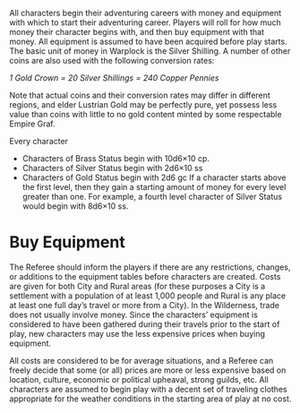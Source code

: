 All characters begin their adventuring careers with money and equipment with which to start their adventuring career. Players will roll for how much money their character begins with, and then buy equipment with that money. All equipment is assumed to have been acquired before play starts. The basic unit of money in Warplock is the Silver Shilling. A number of other coins are also used with the following conversion rates:

*1 Gold Crown = 20 Silver Shillings = 240 Copper Pennies*

Note that actual coins and their conversion rates may differ in different regions, and elder Lustrian Gold may be perfectly pure, yet possess less value than coins with little to no gold content minted by some respectable Empire Graf.

Every character 
* Characters of Brass Status begin with 10d6×10 cp.
* Characters of Silver Status begin with 2d6×10 ss
* Characters of Gold Status begin with 2d6 gc
If a character starts above the first level, then they gain a starting amount of money for every level greater than one. For example, a fourth level character of Silver Status would begin with 8d6×10 ss.
# Buy Equipment
The Referee should inform the players if there are any restrictions, changes, or additions to the equipment tables before characters are created. Costs are given for both City and Rural areas (for these purposes a City is a settlement with a population of at least 1,000 people and Rural is any place at least one full day’s travel or more from a City). In the Wilderness, trade does not usually involve money. Since the characters’ equipment is considered to have been gathered during their travels prior to the start of play, new characters may use the less expensive prices when buying equipment.

All costs are considered to be for average situations, and a Referee can freely decide that some (or all) prices are more or less expensive based on location, culture, economic or political upheaval, strong guilds, etc. All characters are assumed to begin play with a decent set of traveling clothes appropriate for the weather conditions in the starting area of play at no cost.